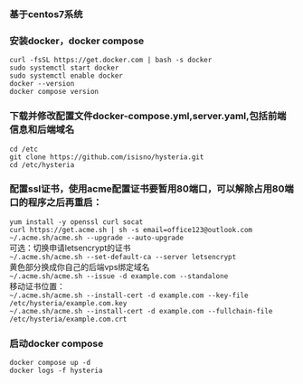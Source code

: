 ### 基于centos7系统
### 安装docker，docker compose
`curl -fsSL https://get.docker.com | bash -s docker`  
`sudo systemctl start docker`  
`sudo systemctl enable docker`  
`docker --version`  
`docker compose version`  

### 下载并修改配置文件docker-compose.yml,server.yaml,包括前端信息和后端域名  
`cd /etc`  
`git clone https://github.com/isisno/hysteria.git`  
`cd /etc/hysteria`  

### 配置ssl证书，使用acme配置证书要暂用80端口，可以解除占用80端口的程序之后再重启：  
`yum install -y openssl curl socat`  
`curl https://get.acme.sh | sh -s email=office123@outlook.com`  
`~/.acme.sh/acme.sh --upgrade --auto-upgrade`  
可选：切换申请letsencrypt的证书  
`~/.acme.sh/acme.sh --set-default-ca --server letsencrypt`  
黄色部分换成你自己的后端vps绑定域名  
`~/.acme.sh/acme.sh --issue -d example.com --standalone`  
移动证书位置：  
`~/.acme.sh/acme.sh --install-cert -d example.com --key-file /etc/hysteria/example.com.key`  
`~/.acme.sh/acme.sh --install-cert -d example.com --fullchain-file /etc/hysteria/example.com.crt`  

### 启动docker compose  
`docker compose up -d`  
`docker logs -f hysteria`  
